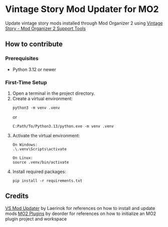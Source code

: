 # Vintage Story Mod Updater for MO2

Update vintage story mods installed through Mod Organizer 2 using [Vintage Story - Mod Organizer 2 Support Tools](https://mods.vintagestory.at/vsmosupportplugin)

## How to contribute

### Prerequisites
- Python 3.12 or newer

### First-Time Setup
1. Open a terminal in the project directory.
2. Create a virtual environment:
   ```
   python3 -m venv .venv
   ```
   or
   ```
   C:Path/To/Python3.13/python.exe -m venv .venv
   ```
3. Activate the virtual environment:
   ```
   On Windows:
   .\.venv\Scripts\activate

   On Linux:
   source .venv/bin/activate
   ```
4. Install required packages:
   ```
   pip install -r requirements.txt
   ```

## Credits
[VS Mod Updater](https://github.com/Laerinok/VS_ModsUpdater_v2) by Laerinok for references on how to install and update mods
[MO2 Plugins](https://github.com/deorder/mo2-plugins) by deorder for references on how to initialize an MO2 plugin project and workspace